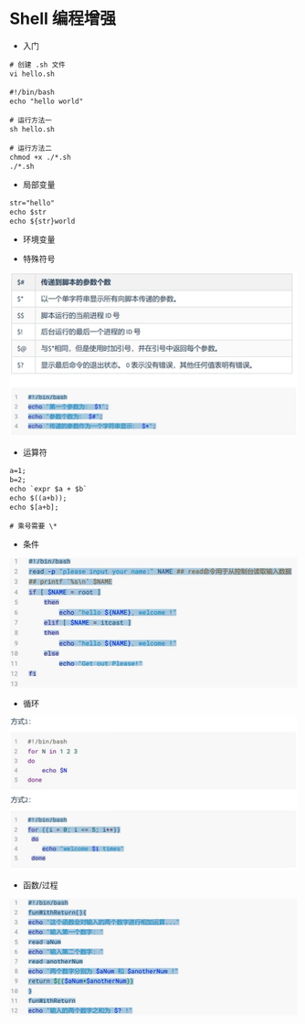 # Shell 编程增强

- 入门

```
# 创建 .sh 文件
vi hello.sh

#!/bin/bash
echo "hello world"

# 运行方法一
sh hello.sh

# 运行方法二
chmod +x ./*.sh
./*.sh
```

- 局部变量

```
str="hello"
echo $str
echo ${str}world
```

- 环境变量

- 特殊符号

<img src="./img/A03shell默认变量.jpg"></img>

- 运算符

```
a=1;
b=2;
echo `expr $a + $b`
echo $((a+b));
echo $[a+b];

# 乘号需要 \*
```

- 条件

<img src="./img/A03shell条件语句.jpg"></img>

- 循环

<img src="./img/A03shell循环.jpg"></img>

- 函数/过程

<img src="./img/A03shell函数.jpg"></img>



